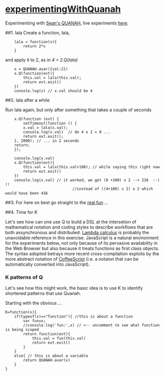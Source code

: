[experimentingWithQuanah](https://jonasalmeida.github.io/experimentingWithQuanah)
=====

Experimenting with [Sean's QUANAH](https://qmachine.github.io/quanah/), live experiments [here](https://jonasalmeida.github.io/experimentingWithQuanah).

##1. lala
Create a function, lala,

		lala = function(v){
			return 2*v
		}

and apply it to 2, as in *4 = 2.Q(lala)*

		x = QUANAH.avar({val:2})
		x.Q(function(evt){
			this.val = lala(this.val); 
			return evt.exit()
		})
		console.log(x) // x.val should be 4

##2. lala after a while

Run lala again, but only after something that takes a couple of seconds

		x.Q(function (evt) {
    		setTimeout(function () {
        	x.val = lala(x.val);
        	console.log(x.val)  // do 4 x 2 = 8 ...
        	return evt.exit();
    	}, 2000); // ... in 2 seconds
    	return;
		});

		console.log(x.val)
		x.Q(function(evt){
    		this.val = lala(this.val+100); // while saying this right now 
    		return evt.exit()
		})
		console.log(x.val) // it worked, we get (8 +100) x 2 --> 216  :-) !!
								  //instead of ((4+100) x 2) x 2 which would have been 416

##3. For here on best go straight to the [real fun](https://github.com/jonasalmeida/experimentingWithQuanah/blob/gh-pages/experimentingWithQuanah.js)
...

##4. Time for K

Let's see how can one use Q to build a DSL at the intersetion of mathematical notation and coding styles to describe workflows that are both assynchronous and distributed. [Lambda calculus](http://en.wikipedia.org/wiki/Lambda_calculus) is probably the unavoidable reference in this exercise. JavaScript is a natural environment for the experiments below, not only because of its pervasive availability in the Web Browser but also because it treats functions as first class objects. The syntax adopted betrays more recent cross-compilation exploits by the more abstract notation of [CoffeeScript](http://en.wikipedia.org/wiki/CoffeeScript) (i.e. a notaion that can be automatically converted into JavaScript).

### K patterns of Q
Let's see how this might work, the basic idea is to use K to identify shortened patterns that use Quanah.

Starting with the obvious ...

	K=function(x){
    	if(typeof(x)=="function"){ //this is about a function
        	var fun=x;
        	//console.log('fun:',x) // <-- uncomment to see what function is being scoped
        	return function(evt){ 
            	this.val = fun(this.val)
            	return evt.exit()
        	}
    	}
    	else{ // this is about a variable
        	return QUANAH.avar(x)
    	}
	}
	
